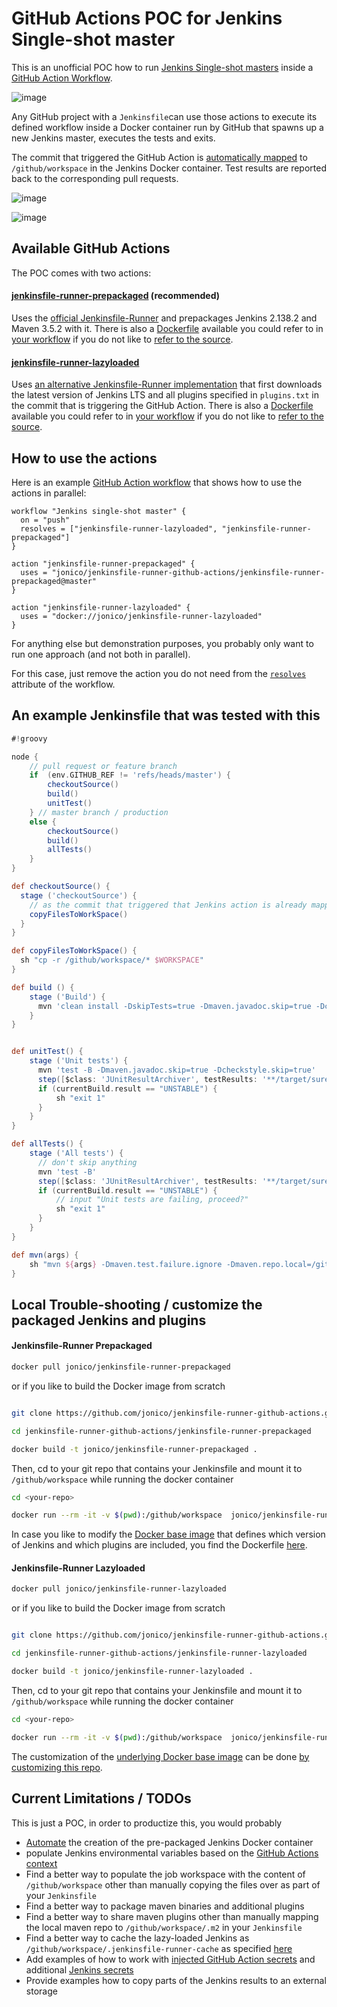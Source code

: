 # GitHub Actions POC for Jenkins Single-shot master

This is an unofficial POC how to run [Jenkins Single-shot masters](https://schd.ws/hosted_files/devopsworldjenkinsworld2018/8f/DWJW2018%20-%20A%20Cloud%20Native%20Jenkins.pdf) inside a [GitHub Action Workflow](https://blog.github.com/2018-10-17-action-demos/).

![image](https://user-images.githubusercontent.com/1872314/47345918-3b280e80-d6ac-11e8-9f44-8cc02754f691.png)

Any GitHub project with a ```Jenkinsfile```can use those actions to execute its defined workflow inside a Docker container run by GitHub that spawns up a new Jenkins master, executes the tests and exits.

The commit that triggered the GitHub Action is [automatically mapped](https://developer.github.com/actions/creating-github-actions/accessing-the-runtime-environment/#filesystem) to ```/github/workspace``` in the Jenkins Docker container. Test results are reported back to the corresponding pull requests.

![image](https://user-images.githubusercontent.com/1872314/47347618-ed150a00-d6af-11e8-87f7-e425c6a43867.png)


![image](https://user-images.githubusercontent.com/1872314/47346015-732f5180-d6ac-11e8-9fbd-9c534e7b3f34.png)

## Available GitHub Actions

The POC comes with two actions:

#### [jenkinsfile-runner-prepackaged](https://github.com/jonico/jenkinsfile-runner-github-actions/tree/master/jenkinsfile-runner-prepackaged) (recommended)

Uses the [official Jenkinsfile-Runner](https://github.com/jenkinsci/jenkinsfile-runner) and prepackages Jenkins 2.138.2 and Maven 3.5.2 with it. There is also a [Dockerfile](https://hub.docker.com/r/jonico/jenkinsfile-runner-prepackaged/) available you could refer to in [your workflow](https://help.github.com/articles/about-github-actions/#about-workflows) if you do not like to [refer to the source](https://github.com/jonico/jenkinsfile-runner-github-actions/tree/master/jenkinsfile-runner-prepackaged).

#### [jenkinsfile-runner-lazyloaded](https://github.com/jonico/jenkinsfile-runner-github-actions/tree/master/jenkinsfile-runner-lazyloaded)

Uses [an alternative Jenkinsfile-Runner implementation](https://github.com/ndeloof/jenkinsfile-runner) that first downloads the latest version of Jenkins LTS and all plugins specified in ```plugins.txt``` in the commit that is triggering the GitHub Action. There is also a [Dockerfile](https://hub.docker.com/r/jonico/jenkinsfile-runner-lazyloaded/) available you could refer to in [your workflow](https://help.github.com/articles/about-github-actions/#about-workflows) if you do not like to [refer to the source](https://github.com/jonico/jenkinsfile-runner-github-actions/tree/master/jenkinsfile-runner-lazyloaded).

## How to use the actions

Here is an example [GitHub Action workflow](https://help.github.com/articles/about-github-actions/#about-workflows) that shows how to use the actions in parallel:

```
workflow "Jenkins single-shot master" {
  on = "push"
  resolves = ["jenkinsfile-runner-lazyloaded", "jenkinsfile-runner-prepackaged"]
}

action "jenkinsfile-runner-prepackaged" {
  uses = "jonico/jenkinsfile-runner-github-actions/jenkinsfile-runner-prepackaged@master"
}

action "jenkinsfile-runner-lazyloaded" {
  uses = "docker://jonico/jenkinsfile-runner-lazyloaded"
}
```

For anything else but demonstration purposes, you probably only want to run one approach (and not both in parallel).

For this case, just remove the action you do not need from the [```resolves```](https://developer.github.com/actions/creating-workflows/workflow-configuration-options/#workflow-blocks) attribute of the workflow.

## An example Jenkinsfile that was tested with this

```groovy
#!groovy

node {
    // pull request or feature branch
    if  (env.GITHUB_REF != 'refs/heads/master') {
        checkoutSource()
        build()
        unitTest()
    } // master branch / production
    else {
        checkoutSource()
        build()
        allTests()
    }
}

def checkoutSource() {
  stage ('checkoutSource') {
    // as the commit that triggered that Jenkins action is already mapped to /github/workspace, we just copy that to the workspace
    copyFilesToWorkSpace()
  }
}

def copyFilesToWorkSpace() {
  sh "cp -r /github/workspace/* $WORKSPACE"
}

def build () {
    stage ('Build') {
      mvn 'clean install -DskipTests=true -Dmaven.javadoc.skip=true -Dcheckstyle.skip=true -B -V'
    }
}


def unitTest() {
    stage ('Unit tests') {
      mvn 'test -B -Dmaven.javadoc.skip=true -Dcheckstyle.skip=true'
      step([$class: 'JUnitResultArchiver', testResults: '**/target/surefire-reports/TEST-*.xml'])
      if (currentBuild.result == "UNSTABLE") {
          sh "exit 1"
      }
    }
}

def allTests() {
    stage ('All tests') {
      // don't skip anything
      mvn 'test -B'
      step([$class: 'JUnitResultArchiver', testResults: '**/target/surefire-reports/TEST-*.xml'])
      if (currentBuild.result == "UNSTABLE") {
          // input "Unit tests are failing, proceed?"
          sh "exit 1"
      }
    }
}

def mvn(args) {
    sh "mvn ${args} -Dmaven.test.failure.ignore -Dmaven.repo.local=/github/workspace/.m2"
}
```



## Local Trouble-shooting / customize the packaged Jenkins and plugins

#### Jenkinsfile-Runner Prepackaged

```bash
docker pull jonico/jenkinsfile-runner-prepackaged
```

or if you like to build the Docker image from scratch

```bash

git clone https://github.com/jonico/jenkinsfile-runner-github-actions.git

cd jenkinsfile-runner-github-actions/jenkinsfile-runner-prepackaged

docker build -t jonico/jenkinsfile-runner-prepackaged .
```

Then, cd to your git repo that contains your Jenkinsfile and mount it to ```/github/workspace``` while running the docker container

```bash
cd <your-repo>

docker run --rm -it -v $(pwd):/github/workspace  jonico/jenkinsfile-runner-prepackaged
```

In case you like to modify the [Docker base image](https://hub.docker.com/r/jonico/jenkinsfile-runner-github-action/) that defines which version of Jenkins and which plugins are included, you find the Dockerfile [here](https://github.com/jonico/jenkinsfile-runner/blob/master/Dockerfile).

#### Jenkinsfile-Runner Lazyloaded

```bash
docker pull jonico/jenkinsfile-runner-lazyloaded
```

or if you like to build the Docker image from scratch

```bash

git clone https://github.com/jonico/jenkinsfile-runner-github-actions.git

cd jenkinsfile-runner-github-actions/jenkinsfile-runner-lazyloaded

docker build -t jonico/jenkinsfile-runner-lazyloaded .
```

Then, cd to your git repo that contains your Jenkinsfile and mount it to ```/github/workspace``` while running the docker container

```bash
cd <your-repo>

docker run --rm -it -v $(pwd):/github/workspace  jonico/jenkinsfile-runner-lazyloaded
```

The customization of the [underlying Docker base image](https://hub.docker.com/r/jenkins/jenkinsfile-runner/) can be done [by customizing this repo](https://github.com/ndeloof/jenkinsfile-runner).

## Current Limitations / TODOs

This is just a POC, in order to productize this, you would probably
* [Automate](https://jenkins.io/blog/2018/10/16/custom-war-packager/#jenkinsfile-runner-packaging) the creation of the pre-packaged Jenkins Docker container
* populate Jenkins environmental variables based on the [GitHub Actions context](https://developer.github.com/actions/creating-github-actions/accessing-the-runtime-environment/#environment-variables)
* Find a better way to populate the job workspace with the content of ```/github/workspace``` other than manually copying the files over as part of your ```Jenkinsfile```
* Find a better way to package maven binaries and additional plugins
* Find a better way to share maven plugins other than manually mapping the local maven repo to ```/github/workspace/.m2``` in your ```Jenkinsfile```
* Find a better way to cache the lazy-loaded Jenkins as ```/github/workspace/.jenkinsfile-runner-cache``` as specified [here](https://github.com/jonico/jenkinsfile-runner-github-actions/blob/master/jenkinsfile-runner-lazyloaded/Dockerfile#L19)
* Add examples of how to work with [injected GitHub Action secrets](https://developer.github.com/actions/creating-workflows/storing-secrets/) and additional [Jenkins secrets](https://github.com/ndeloof/jenkinsfile-runner#sensitive-data)
* Provide examples how to copy parts of the Jenkins results to an external storage

